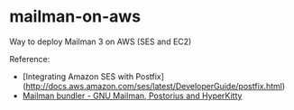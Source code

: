 # mailman-on-aws
Way to deploy Mailman 3 on AWS (SES and EC2)

Reference:
* [Integrating Amazon SES with Postfix] (http://docs.aws.amazon.com/ses/latest/DeveloperGuide/postfix.html)
* [Mailman bundler - GNU Mailman, Postorius and HyperKitty](https://gitlab.com/mailman/mailman-bundler)
